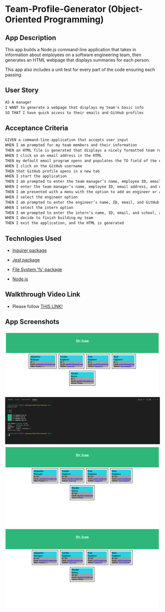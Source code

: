 # Team-Profile-Generator (Object-Oriented Programming)

## App Description

This app builds a Node.js command-line application that takes in information about employees on a software engineering team, then generates an HTML webpage that displays summaries for each person. 

This app also includes a unit test for every part of the code ensuring each passing.

## User Story

```md
AS A manager
I WANT to generate a webpage that displays my team's basic info
SO THAT I have quick access to their emails and GitHub profiles
```

## Acceptance Criteria

```md
GIVEN a command-line application that accepts user input
WHEN I am prompted for my team members and their information
THEN an HTML file is generated that displays a nicely formatted team roster based on user input
WHEN I click on an email address in the HTML
THEN my default email program opens and populates the TO field of the email with the address
WHEN I click on the GitHub username
THEN that GitHub profile opens in a new tab
WHEN I start the application
THEN I am prompted to enter the team manager’s name, employee ID, email address, and office number
WHEN I enter the team manager’s name, employee ID, email address, and office number
THEN I am presented with a menu with the option to add an engineer or an intern or to finish building my team
WHEN I select the engineer option
THEN I am prompted to enter the engineer’s name, ID, email, and GitHub username, and I am taken back to the menu
WHEN I select the intern option
THEN I am prompted to enter the intern’s name, ID, email, and school, and I am taken back to the menu
WHEN I decide to finish building my team
THEN I exit the application, and the HTML is generated
```

## Technlogies Used

- [Inquirer package](https://www.npmjs.com/package/inquirer/v/8.2.4)

- [Jest package](https://www.npmjs.com/package/jest) 

- [File System 'fs' package](https://node.readthedocs.io/en/latest/api/fs/)

- [Node.js](https://nodejs.org/en/)

## Walkthrough Video Link

- Please follow [THIS LINK!](https://drive.google.com/file/d/1BRLcbLIIPspX_B1cVO1bgb25c-X-gjPc/view)

## App Screenshots

![Capture1](./utils/public/images/Capture1.PNG)
![Capture2](./utils/public/images/Capture2.PNG)
![Capture3](./utils/public/images/Capture3.PNG)
![Capture4](./utils/public/images/Capture4.PNG)

